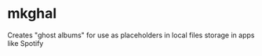 # mkghal
Creates "ghost albums" for use as placeholders in local files storage in apps like Spotify
